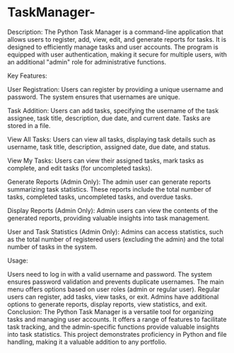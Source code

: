 # TaskManager-
Description:
The Python Task Manager is a command-line application that allows users to register, add, view, edit, and generate reports for tasks. It is designed to efficiently manage tasks and user accounts. The program is equipped with user authentication, making it secure for multiple users, with an additional "admin" role for administrative functions.

Key Features:

User Registration: Users can register by providing a unique username and password. The system ensures that usernames are unique.

Task Addition: Users can add tasks, specifying the username of the task assignee, task title, description, due date, and current date. Tasks are stored in a file.

View All Tasks: Users can view all tasks, displaying task details such as username, task title, description, assigned date, due date, and status.

View My Tasks: Users can view their assigned tasks, mark tasks as complete, and edit tasks (for uncompleted tasks).

Generate Reports (Admin Only): The admin user can generate reports summarizing task statistics. These reports include the total number of tasks, completed tasks, uncompleted tasks, and overdue tasks.

Display Reports (Admin Only): Admin users can view the contents of the generated reports, providing valuable insights into task management.

User and Task Statistics (Admin Only): Admins can access statistics, such as the total number of registered users (excluding the admin) and the total number of tasks in the system.

Usage:

Users need to log in with a valid username and password.
The system ensures password validation and prevents duplicate usernames.
The main menu offers options based on user roles (admin or regular user).
Regular users can register, add tasks, view tasks, or exit.
Admins have additional options to generate reports, display reports, view statistics, and exit.
Conclusion:
The Python Task Manager is a versatile tool for organizing tasks and managing user accounts. It offers a range of features to facilitate task tracking, and the admin-specific functions provide valuable insights into task statistics. This project demonstrates proficiency in Python and file handling, making it a valuable addition to any portfolio.
